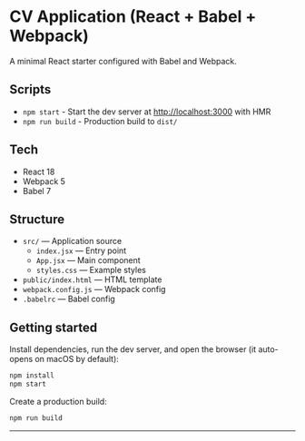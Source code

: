 # CV Application (React + Babel + Webpack)

A minimal React starter configured with Babel and Webpack.

## Scripts

- `npm start` - Start the dev server at <http://localhost:3000> with HMR
- `npm run build` - Production build to `dist/`

## Tech

- React 18
- Webpack 5
- Babel 7

## Structure

- `src/` — Application source
  - `index.jsx` — Entry point
  - `App.jsx` — Main component
  - `styles.css` — Example styles
- `public/index.html` — HTML template
- `webpack.config.js` — Webpack config
- `.babelrc` — Babel config

## Getting started

Install dependencies, run the dev server, and open the browser (it auto-opens on macOS by default):

```bash
npm install
npm start
```

Create a production build:

```bash
npm run build
```

---
